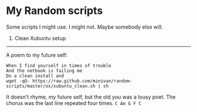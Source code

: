 My Random scripts
==============

Some scripts I might use. I might not. Maybe somebody else will.

1. Clean Xubuntu setup
---

A poem to my future self:


    When I find yourself in times of trouble
    And the netbook is failing me
    Do a clean install and
    wget -qO- https://raw.github.com/minivan/random-scripts/master/os/xubuntu_clean.sh | sh
  

It doesn't rhyme, my future self, but the old you was a lousy poet. The chorus was the last line repeated four times. `C Am G F C`

